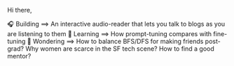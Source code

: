 Hi there, 

🎧 Building ==> An interactive audio-reader that lets you talk to blogs as you are listening to them
🌱 Learning ==> How prompt-tuning compares with fine-tuning
🌉 Wondering ==> How to balance BFS/DFS for making friends post-grad? Why women are scarce in the SF tech scene? How to find a good mentor?
 

